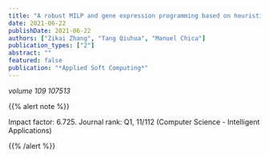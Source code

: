 ```yaml
---
title: "A robust MILP and gene expression programming based on heuristic rules for mixed-model multi-manned assembly line balancing"
date: 2021-06-22
publishDate: 2021-06-22
authors: ["Zikai Zhang", "Tang Qiuhua", "Manuel Chica"]
publication_types: ["2"]
abstract: ""
featured: false
publication: "*Applied Soft Computing*"
---
```



_volume 109 107513_


{{% alert note %}}

Impact factor: 6.725. Journal rank: Q1, 11/112 (Computer Science - Intelligent Applications)

{{% /alert %}}


